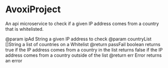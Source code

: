 # AvoxiProject
An api microservice to check if a given IP address comes from a country that is whitelisted.

@param ipAd String 
        a given IP address to check
@param countryList []String 
        a list of countries on a Whitelist
@return passFail boolean 
        returns true if the IP address comes from a country in the list
        returns false if the IP address comes from a country outside of the list
@return err Error
        returns an error
